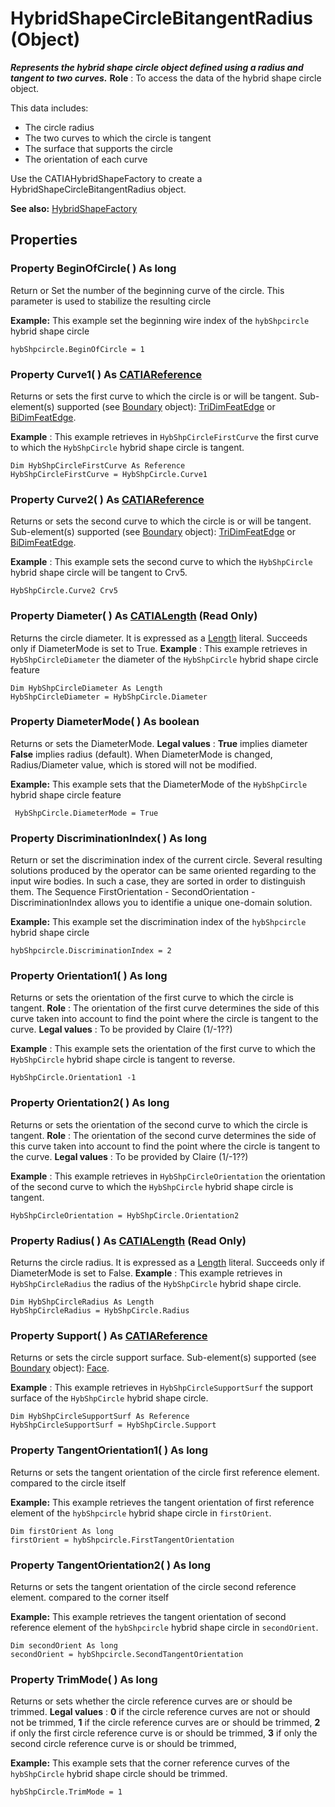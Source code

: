 # HybridShapeCircleBitangentRadius (Object)

**_Represents the hybrid shape circle object defined using a radius and tangent to two curves._**
**Role** : To access the data of the hybrid shape circle object.

This data includes:

  * The circle radius
  * The two curves to which the circle is tangent
  * The surface that supports the circle
  * The orientation of each curve

Use the CATIAHybridShapeFactory to create a HybridShapeCircleBitangentRadius object.

**See also:**      [HybridShapeFactory](../GSMInterfaces/interface_HybridShapeFactory_68680.md)

## Properties

### Property **BeginOfCircle**( ) As long

Return or Set the number of the beginning curve of the circle. This parameter is used to stabilize the resulting circle

**Example:**      This example set the beginning wire index of the `hybShpcircle` hybrid shape circle

```VBScript
hybShpcircle.BeginOfCircle = 1

```

### Property **Curve1**( ) As [CATIAReference](../InfInterfaces/interface_Reference_17481.md)

Returns or sets the first curve to which the circle is or will be tangent.
Sub-element(s) supported (see [Boundary](../MecModInterfaces/interface_Boundary_14542.md) object): [TriDimFeatEdge](../MecModInterfaces/interface_TriDimFeatEdge_39030.md) or [BiDimFeatEdge](../MecModInterfaces/interface_BiDimFeatEdge_33192.md).

**Example** :      This example retrieves in `HybShpCircleFirstCurve` the first curve to which the `HybShpCircle` hybrid shape circle is tangent.

```VBScript
Dim HybShpCircleFirstCurve As Reference
HybShpCircleFirstCurve = HybShpCircle.Curve1

```

### Property **Curve2**( ) As [CATIAReference](../InfInterfaces/interface_Reference_17481.md)

Returns or sets the second curve to which the circle is or will be tangent.
Sub-element(s) supported (see [Boundary](../MecModInterfaces/interface_Boundary_14542.md) object): [TriDimFeatEdge](../MecModInterfaces/interface_TriDimFeatEdge_39030.md) or [BiDimFeatEdge](../MecModInterfaces/interface_BiDimFeatEdge_33192.md).

**Example** :      This example sets the second curve to which the `HybShpCircle` hybrid shape circle will be tangent to Crv5.

```VBScript
HybShpCircle.Curve2 Crv5

```

### Property **Diameter**( ) As [CATIALength](../KnowledgeInterfaces/interface_Length_8108.md) (Read Only)

Returns the circle diameter. It is expressed as a [Length](../KnowledgeInterfaces/interface_Length_8108.md) literal. Succeeds only if DiameterMode is set to True.  **Example** :      This example retrieves in `HybShpCircleDiameter` the diameter of the `HybShpCircle` hybrid shape circle feature

```VBScript
Dim HybShpCircleDiameter As Length
HybShpCircleDiameter = HybShpCircle.Diameter

```

### Property **DiameterMode**( ) As boolean

Returns or sets the DiameterMode.
**Legal values** : **True** implies diameter **False** implies radius (default). When DiameterMode is changed, Radius/Diameter value, which is stored will not be modified.

**Example:**      This example sets that the DiameterMode of the `HybShpCircle` hybrid shape circle feature

```VBScript
 HybShpCircle.DiameterMode = True

```

### Property **DiscriminationIndex**( ) As long

Return or set the discrimination index of the current circle. Several resulting solutions produced by the operator can be same oriented regarding to the input wire bodies. In such a case, they are sorted in order to distinguish them. The Sequence FirstOrientation - SecondOrientation - DiscriminationIndex allows you to identifie a unique one-domain solution.

**Example:**      This example set the discrimination index of the `hybShpcircle` hybrid shape circle

```VBScript
hybShpcircle.DiscriminationIndex = 2

```

### Property **Orientation1**( ) As long

Returns or sets the orientation of the first curve to which the circle is tangent.
**Role** : The orientation of the first curve determines the side of this curve taken into account to find the point where the circle is tangent to the curve.
**Legal values** : To be provided by Claire (1/-1??)

**Example** :      This example sets the orientation of the first curve to which the `HybShpCircle` hybrid shape circle is tangent to reverse.

```VBScript
HybShpCircle.Orientation1 -1

```

### Property **Orientation2**( ) As long

Returns or sets the orientation of the second curve to which the circle is tangent.
**Role** : The orientation of the second curve determines the side of this curve taken into account to find the point where the circle is tangent to the curve.
**Legal values** : To be provided by Claire (1/-1??)

**Example** :      This example retrieves in `HybShpCircleOrientation` the orientation of the second curve to which the `HybShpCircle` hybrid shape circle is tangent.

```VBScript
HybShpCircleOrientation = HybShpCircle.Orientation2

```

### Property **Radius**( ) As [CATIALength](../KnowledgeInterfaces/interface_Length_8108.md) (Read Only)

Returns the circle radius. It is expressed as a [Length](../KnowledgeInterfaces/interface_Length_8108.md) literal. Succeeds only if DiameterMode is set to False.  **Example** :      This example retrieves in `HybShpCircleRadius` the radius of the `HybShpCircle` hybrid shape circle.

```VBScript
Dim HybShpCircleRadius As Length
HybShpCircleRadius = HybShpCircle.Radius

```

### Property **Support**( ) As [CATIAReference](../InfInterfaces/interface_Reference_17481.md)

Returns or sets the circle support surface.
Sub-element(s) supported (see [Boundary](../MecModInterfaces/interface_Boundary_14542.md) object): [Face](../MecModInterfaces/interface_Face_3398.md).

**Example** :      This example retrieves in `HybShpCircleSupportSurf` the support surface of the `HybShpCircle` hybrid shape circle.

```VBScript
Dim HybShpCircleSupportSurf As Reference
HybShpCircleSupportSurf = HybShpCircle.Support

```

### Property **TangentOrientation1**( ) As long

Returns or sets the tangent orientation of the circle first reference element. compared to the circle itself

**Example:**      This example retrieves the tangent orientation of first reference element of the `hybShpcircle` hybrid shape circle in `firstOrient`.

```VBScript
Dim firstOrient As long
firstOrient = hybShpcircle.FirstTangentOrientation

```

### Property **TangentOrientation2**( ) As long

Returns or sets the tangent orientation of the circle second reference element. compared to the corner itself

**Example:**      This example retrieves the tangent orientation of second reference element of the `hybShpcircle` hybrid shape circle in `secondOrient`.

```VBScript
Dim secondOrient As long
secondOrient = hybShpcircle.SecondTangentOrientation

```

### Property **TrimMode**( ) As long

Returns or sets whether the circle reference curves are or should be trimmed.
**Legal values** : **0** if the circle reference curves are not or should not be trimmed, **1** if the circle reference curves are or should be trimmed, **2** if only the first circle reference curve is or should be trimmed, **3** if only the second circle reference curve is or should be trimmed,

**Example:**      This example sets that the corner reference curves of the `hybShpCircle` hybrid shape circle should be trimmed.

```VBScript
hybShpCircle.TrimMode = 1

```